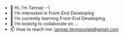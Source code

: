 - 👋 Hi, I’m Tannaz :-)
- 👀 I’m interested in Front-End Developing
- 🌱 I’m currently learning Front-End Developing
- 💞️ I’m looking to collaborate on ...
- 📫 How to reach me: tannaz.teymourian@gmail.com

<!---
tannazkht/tannazkht is a ✨ special ✨ repository because its `README.md` (this file) appears on your GitHub profile.
You can click the Preview link to take a look at your changes.
--->
